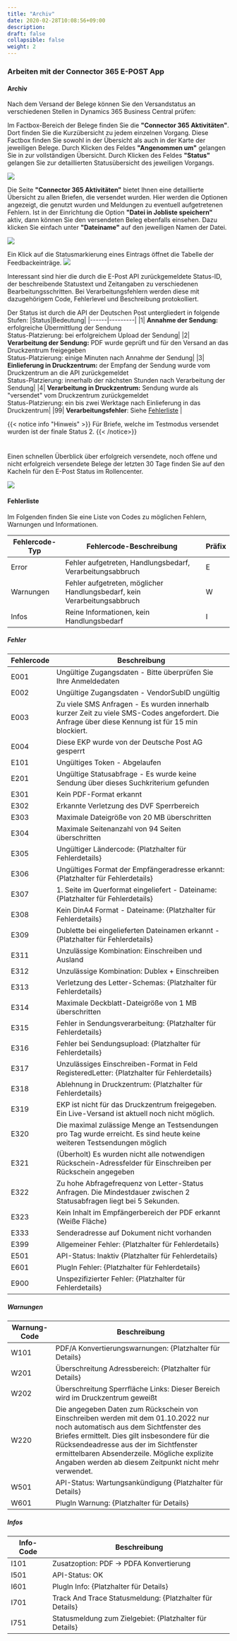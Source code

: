 ```yaml
---
title: "Archiv"
date: 2020-02-28T10:08:56+09:00
description: 
draft: false
collapsible: false
weight: 2
---
```

### Arbeiten mit der Connector 365 E-POST App

#### Archiv

Nach dem Versand der Belege können Sie den Versandstatus an verschiedenen Stellen in Dynamics 365 Business Central prüfen:

Im Factbox-Bereich der Belege finden Sie die **"Connector 365 Aktivitäten"**. Dort finden Sie die Kurzübersicht zu jedem einzelnen Vorgang. Diese Factbox finden Sie sowohl in der Übersicht als auch in der Karte der jeweiligen Belege.
Durch Klicken des Feldes **"Angenommen um"** gelangen Sie in zur vollständigen Übersicht. Durch Klicken des Feldes **"Status"** gelangen Sie zur detaillierten Statusübersicht des jeweiligen Vorgangs.

![](images/apps/E-POST/de-de/app_activities_factbox.png)

Die Seite **"Connector 365 Aktivitäten"** bietet Ihnen eine detaillierte Übersicht zu allen Briefen, die versendet wurden. Hier werden die Optionen angezeigt, die genutzt wurden und Meldungen zu eventuell aufgetretenen Fehlern.
 Ist in der Einrichtung die Option **"Datei in Jobliste speichern"** aktiv, dann können Sie den versendeten Beleg ebenfalls einsehen. Dazu klicken Sie einfach unter **"Dateiname"** auf den jeweiligen Namen der Datei.

![](images/apps/E-POST/de-de/app_activities_full.png)

Ein Klick auf die Statusmarkierung eines Eintrags öffnet die Tabelle der Feedbackeinträge.
![](images/apps/E-POST/de-de/rueckmeldungstabelle_de.png)

Interessant sind hier die durch die E-Post API zurückgemeldete Status-ID, der beschreibende Statustext und Zeitangaben zu verschiedenen Bearbeitungsschritten. Bei Verarbeitungsfehlern werden diese mit dazugehörigem Code, Fehlerlevel und Beschreibung protokolliert.

Der Status ist durch die API der Deutschen Post untergliedert in folgende Stufen:
|Status|Bedeutung|
|------|---------|
|1| **Annahme der Sendung:** erfolgreiche Übermittlung der Sendung <br/>Status-Platzierung: bei erfolgreichem Upload der Sendung|
|2| **Verarbeitung der Sendung:** PDF wurde geprüft und für den Versand an das Druckzentrum freigegeben <br/>Status-Platzierung: einige Minuten nach Annahme der Sendung|
|3| **Einlieferung in Druckzentrum:** der Empfang der Sendung wurde vom Druckzentrum an die API zurückgemeldet <br/> Status-Platzierung: innerhalb der nächsten Stunden nach Verarbeitung der Sendung|
|4| **Verarbeitung in Druckzentrum:** Sendung wurde als "versendet" vom Druckzentrum zurückgemeldet <br/> Status-Platzierung: ein bis zwei Werktage nach Einlieferung in das Druckzentrum|
|99| **Verarbeitungsfehler**: Siehe [Fehlerliste](de-de/apps/e-post/working-with-e-post/archive#fehlerliste) |

{{< notice info "Hinweis" >}}
Für Briefe, welche im Testmodus versendet wurden ist der finale Status 2.
{{< /notice>}}
#
Einen schnellen Überblick über erfolgreich versendete, noch offene und nicht erfolgreich versendete Belege der letzten 30 Tage finden Sie auf den Kacheln für den E-Post Status im Rollencenter.

![](images/apps/E-POST/de-de/rollencenter.png)

#### Fehlerliste
<a id="fehlerliste"></a>

Im Folgenden finden Sie eine Liste von Codes zu möglichen Fehlern, Warnungen und Informationen.

| Fehlercode-Typ | Fehlercode-Beschreibung | Präfix |
|-|-|-|
| Error | Fehler aufgetreten, Handlungsbedarf, Verarbeitungsabbruch | E |
| Warnungen | Fehler aufgetreten, möglicher Handlungsbedarf, kein Verarbeitungsabbruch | W |
| Infos | Reine Informationen, kein Handlungsbedarf | I |

##### Fehler
| Fehlercode | Beschreibung |
| - | - |
| E001 | Ungültige Zugangsdaten - Bitte überprüfen Sie Ihre Anmeldedaten |
| E002 | Ungültige Zugangsdaten - VendorSubID ungültig |
| E003 | Zu viele SMS Anfragen - Es wurden innerhalb kurzer Zeit zu viele SMS-Codes angefordert. Die Anfrage über diese Kennung ist für 15 min blockiert.|
| E004 | Diese EKP wurde von der Deutsche Post AG gesperrt |
| E101 | Ungültiges Token - Abgelaufen |
| E201 | Ungültige Statusabfrage - Es wurde keine Sendung über dieses Suchkriterium gefunden |
| E301 | Kein PDF-Format erkannt |
| E302 | Erkannte Verletzung des DVF Sperrbereich |
| E303 | Maximale Dateigröße von 20 MB überschritten |
| E304 | Maximale Seitenanzahl von 94 Seiten überschritten |
| E305 | Ungültiger Ländercode: {Platzhalter für Fehlerdetails}|
| E306 | Ungültiges Format der Empfängeradresse erkannt: {Platzhalter für Fehlerdetails}|
| E307 | 1. Seite im Querformat eingeliefert - Dateiname: {Platzhalter für Fehlerdetails}|
| E308 | Kein DinA4 Format - Dateiname: {Platzhalter für Fehlerdetails}|
| E309 | Dublette bei eingelieferten Dateinamen erkannt - {Platzhalter für Fehlerdetails}|
| E311 | Unzulässige Kombination: Einschreiben und Ausland|
| E312 | Unzulässige Kombination: Dublex + Einschreiben|
| E313 | Verletzung des Letter-Schemas: {Platzhalter für Fehlerdetails}|
| E314 | Maximale Deckblatt-Dateigröße von 1 MB überschritten|
| E315 | Fehler in Sendungsverarbeitung: {Platzhalter für Fehlerdetails}|
| E316 | Fehler bei Sendungsupload: {Platzhalter für Fehlerdetails}|
| E317 | Unzulässiges Einschreiben-Format in Feld RegisteredLetter: {Platzhalter für Fehlerdetails}|
| E318 | Ablehnung in Druckzentrum: {Platzhalter für Fehlerdetails}|
| E319 | EKP ist nicht für das Druckzentrum freigegeben. Ein Live-Versand ist aktuell noch nicht möglich.|
| E320 | Die maximal zulässige Menge an Testsendungen pro Tag wurde erreicht. Es sind heute keine weiteren Testsendungen möglich|
| E321 | (Überholt) Es wurden nicht alle notwendigen Rückschein-Adressfelder für Einschreiben per Rückschein angegeben|
| E322 | Zu hohe Abfragefrequenz von Letter-Status Anfragen. Die Mindestdauer zwischen 2 Statusabfragen liegt bei 5 Sekunden.|
| E323 | Kein Inhalt im Empfängerbereich der PDF erkannt (Weiße Fläche)|
| E333 | Senderadresse auf Dokument nicht vorhanden|
| E399 | Allgemeiner Fehler: {Platzhalter für Fehlerdetails}|
| E501 | API-Status: Inaktiv {Platzhalter für Fehlerdetails}|
| E601 | PlugIn Fehler: {Platzhalter für Fehlerdetails}|
| E900 | Unspezifizierter Fehler: {Platzhalter für Fehlerdetails}|

##### Warnungen

| Warnung-Code | Beschreibung |
|-|-|
|W101 | PDF/A Konvertierungswarnungen: {Platzhalter für Details} |
|W201 | Überschreitung Adressbereich: {Platzhalter für Details}|
|W202 | Überschreitung Sperrfläche Links: Dieser Bereich wird im Druckzentrum geweißt|
|W220 | Die angegeben Daten zum Rückschein von Einschreiben werden mit dem 01.10.2022 nur noch automatisch aus dem Sichtfenster des Briefes ermittelt. Dies gilt insbesondere für die Rücksendeadresse aus der im Sichtfenster ermittelbaren Absenderzeile. Mögliche explizite Angaben werden ab diesem Zeitpunkt nicht mehr verwendet.|
|W501 | API-Status: Wartungsankündigung {Platzhalter für Details} |
|W601 | PlugIn Warnung: {Platzhalter für Details} |

##### Infos

| Info-Code | Beschreibung |
|-|-|
| I101 | Zusatzoption: PDF -> PDFA Konvertierung |
| I501 | API-Status: OK |
| I601 | PlugIn Info: {Platzhalter für Details} |
| I701 | Track And Trace Statusmeldung: {Platzhalter für Details} |
| I751 | Statusmeldung zum Zielgebiet: {Platzhalter für Details} |
